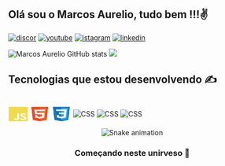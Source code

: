 
## Olá sou o Marcos Aurelio, tudo bem !!!✌️

[![discor](https://img.shields.io/badge/Discord-7289DA?style=for-the-badge&logo=discord&logoColor=white)](https://discord.gg/GFXhhnkh )
[![youtube](https://img.shields.io/badge/YouTube-FF0000?style=for-the-badge&logo=youtube&logoColor=white)](https://youtube.com/user/tomiokito)
[![istagram](https://img.shields.io/badge/Instagram-E4405F?style=for-the-badge&logo=instagram&logoColor=white)](https://www.instagram.com/invites/contact/?i=15gjkzjtg4rkr&utm_content=32xyne)
[![linkedin](https://img.shields.io/badge/LinkedIn-0077B5?style=for-the-badge&logo=linkedin&logoColor=white)](https://www.linkedin.com/in/marcosaureliosl)

![Marcos Aurelio GitHub stats](https://github-readme-stats.vercel.app/api?username=marcosaureliosl&show_icons=true&theme=cobalt)
<img height="150em" src="https://github-readme-stats.vercel.app/api/top-langs/?username=marcosaureliosl&theme=dracula&hide_border=false&&layout=compact"/>
</a>

## Tecnologias que estou desenvolvendo ✍️

<div style="disply: inline_block"><br/>
<img align="center" alt="Js" height="30" width="40" src="https://raw.githubusercontent.com/devicons/devicon/master/icons/javascript/javascript-plain.svg">
  <img align="center" alt="HTML" height="30" width="40" src="https://raw.githubusercontent.com/devicons/devicon/master/icons/html5/html5-original.svg">
 <img align="center" alt="CSS" height="30" width="40" src="https://raw.githubusercontent.com/devicons/devicon/master/icons/css3/css3-original.svg">
<img align="center" alt="CSS" height="30" width="40" src="https://cdn.jsdelivr.net/gh/devicons/devicon/icons/java/java-original-wordmark.svg"> 
 <img align="center" alt="CSS" height="30" width="40" src="https://cdn.jsdelivr.net/gh/devicons/devicon/icons/canva/canva-original.svg"> 
  <img align="center" alt="CSS" height="30" width="40" src="https://cdn.jsdelivr.net/gh/devicons/devicon/icons/electron/electron-original.svg"> 
  
  
  <div align="center">

  ![Snake animation](https://github.com/marcosaureliosl/marcosaureliosl/blob/output/github-contribution-grid-snake.svg)
  
</div>

<div align="center">

### Começando neste unirveso 📔

<div>

